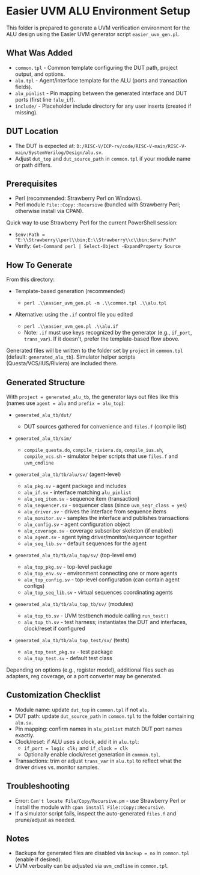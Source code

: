 ﻿# Easier UVM ALU Environment Setup

This folder is prepared to generate a UVM verification environment for the ALU design using the Easier UVM generator script `easier_uvm_gen.pl`.

## What Was Added
- `common.tpl` - Common template configuring the DUT path, project output, and options.
- `alu.tpl` - Agent/interface template for the ALU (ports and transaction fields).
- `alu_pinlist` - Pin mapping between the generated interface and DUT ports (first line `!alu_if`).
- `include/` - Placeholder include directory for any user inserts (created if missing).

## DUT Location
- The DUT is expected at: `D:/RISC-V/ICP-rv/code/RISC-V-main/RISC-V-main/SystemVerilog/Design/alu.sv`.
- Adjust `dut_top` and `dut_source_path` in `common.tpl` if your module name or path differs.

## Prerequisites
- Perl (recommended: Strawberry Perl on Windows).
- Perl module `File::Copy::Recursive` (bundled with Strawberry Perl; otherwise install via CPAN).

Quick way to use Strawberry Perl for the current PowerShell session:
- `$env:Path = "E:\\Strawberry\\perl\\bin;E:\\Strawberry\\c\\bin;$env:Path"`
- Verify: `Get-Command perl | Select-Object -ExpandProperty Source`

## How To Generate
From this directory:

- Template-based generation (recommended)
  - `perl .\\easier_uvm_gen.pl -m .\\common.tpl .\\alu.tpl`

- Alternative: using the `.if` control file you edited
  - `perl .\\easier_uvm_gen.pl .\\alu.if`
  - Note: `.if` must use keys recognized by the generator (e.g., `if_port`, `trans_var`). If it doesn't, prefer the template-based flow above.

Generated files will be written to the folder set by `project` in `common.tpl` (default: `generated_alu_tb`). Simulator helper scripts (Questa/VCS/IUS/Riviera) are included there.

## Generated Structure
With `project = generated_alu_tb`, the generator lays out files like this (names use `agent = alu` and `prefix = alu_top`):

- `generated_alu_tb/dut/`
  - DUT sources gathered for convenience and `files.f` (compile list)

- `generated_alu_tb/sim/`
  - `compile_questa.do`, `compile_riviera.do`, `compile_ius.sh`, `compile_vcs.sh` - simulator helper scripts that use `files.f` and `uvm_cmdline`

- `generated_alu_tb/tb/alu/sv/` (agent-level)
  - `alu_pkg.sv` - agent package and includes
  - `alu_if.sv` - interface matching `alu_pinlist`
  - `alu_seq_item.sv` - sequence item (transaction)
  - `alu_sequencer.sv` - sequencer class (since `uvm_seqr_class = yes`)
  - `alu_driver.sv` - drives the interface from sequence items
  - `alu_monitor.sv` - samples the interface and publishes transactions
  - `alu_config.sv` - agent configuration object
  - `alu_coverage.sv` - coverage subscriber skeleton (if enabled)
  - `alu_agent.sv` - agent tying driver/monitor/sequencer together
  - `alu_seq_lib.sv` - default sequences for the agent

- `generated_alu_tb/tb/alu_top/sv/` (top-level env)
  - `alu_top_pkg.sv` - top-level package
  - `alu_top_env.sv` - environment connecting one or more agents
  - `alu_top_config.sv` - top-level configuration (can contain agent configs)
  - `alu_top_seq_lib.sv` - virtual sequences coordinating agents

- `generated_alu_tb/tb/alu_top_tb/sv/` (modules)
  - `alu_top_tb.sv` - UVM testbench module calling `run_test()`
  - `alu_top_th.sv` - test harness; instantiates the DUT and interfaces, clock/reset if configured

- `generated_alu_tb/tb/alu_top_test/sv/` (tests)
  - `alu_top_test_pkg.sv` - test package
  - `alu_top_test.sv` - default test class

Depending on options (e.g., register model), additional files such as adapters, reg coverage, or a port converter may be generated.

## Customization Checklist
- Module name: update `dut_top` in `common.tpl` if not `alu`.
- DUT path: update `dut_source_path` in `common.tpl` to the folder containing `alu.sv`.
- Pin mapping: confirm names in `alu_pinlist` match DUT port names exactly.
- Clock/reset: if ALU uses a clock, add it in `alu.tpl`:
  - `if_port = logic clk;` and `if_clock = clk`
  - Optionally enable clock/reset generation in `common.tpl`.
- Transactions: trim or adjust `trans_var` in `alu.tpl` to reflect what the driver drives vs. monitor samples.

## Troubleshooting
- Error: `Can't locate File/Copy/Recursive.pm` - use Strawberry Perl or install the module with `cpan install File::Copy::Recursive`.
- If a simulator script fails, inspect the auto-generated `files.f` and prune/adjust as needed.

## Notes
- Backups for generated files are disabled via `backup = no` in `common.tpl` (enable if desired).
- UVM verbosity can be adjusted via `uvm_cmdline` in `common.tpl`.


